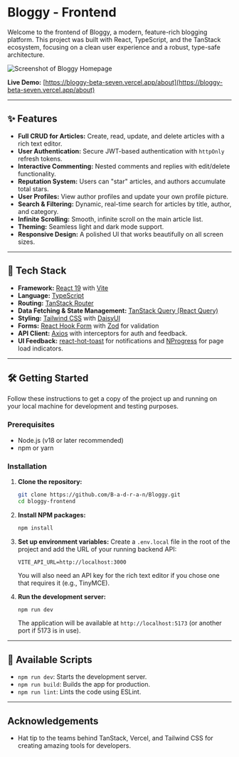 # Bloggy - Frontend

Welcome to the frontend of Bloggy, a modern, feature-rich blogging platform. This project was built with React, TypeScript, and the TanStack ecosystem, focusing on a clean user experience and a robust, type-safe architecture.

![Screenshot of Bloggy Homepage](https://media.discordapp.net/attachments/648910564818550799/1384650578277437501/image.png?ex=685333d7&is=6851e257&hm=10b9be711c9db39ff99adc88083ab67bc3a67077a8a69c053385c3f9e6325293&=&format=webp&quality=lossless&width=1039&height=584)

**Live Demo:** [https://bloggy-beta-seven.vercel.app/about](https://bloggy-beta-seven.vercel.app/about)

---

## ✨ Features

- **Full CRUD for Articles:** Create, read, update, and delete articles with a rich text editor.
- **User Authentication:** Secure JWT-based authentication with `httpOnly` refresh tokens.
- **Interactive Commenting:** Nested comments and replies with edit/delete functionality.
- **Reputation System:** Users can "star" articles, and authors accumulate total stars.
- **User Profiles:** View author profiles and update your own profile picture.
- **Search & Filtering:** Dynamic, real-time search for articles by title, author, and category.
- **Infinite Scrolling:** Smooth, infinite scroll on the main article list.
- **Theming:** Seamless light and dark mode support.
- **Responsive Design:** A polished UI that works beautifully on all screen sizes.

---

## 🚀 Tech Stack

- **Framework:** [React 19](https://react.dev/) with [Vite](https://vitejs.dev/)
- **Language:** [TypeScript](https://www.typescriptlang.org/)
- **Routing:** [TanStack Router](https://tanstack.com/router/)
- **Data Fetching & State Management:** [TanStack Query (React Query)](https://tanstack.com/query/)
- **Styling:** [Tailwind CSS](https://tailwindcss.com/) with [DaisyUI](https://daisyui.com/)
- **Forms:** [React Hook Form](https://react-hook-form.com/) with [Zod](https://zod.dev/) for validation
- **API Client:** [Axios](https://axios-http.com/) with interceptors for auth and feedback.
- **UI Feedback:** [react-hot-toast](https://react-hot-toast.com/) for notifications and [NProgress](https://github.com/rstacruz/nprogress) for page load indicators.

---

## 🛠️ Getting Started

Follow these instructions to get a copy of the project up and running on your local machine for development and testing purposes.

### Prerequisites

- Node.js (v18 or later recommended)
- npm or yarn

### Installation

1.  **Clone the repository:**

    ```sh
    git clone https://github.com/B-a-d-r-a-n/Bloggy.git
    cd bloggy-frontend
    ```

2.  **Install NPM packages:**

    ```sh
    npm install
    ```

3.  **Set up environment variables:**
    Create a `.env.local` file in the root of the project and add the URL of your running backend API:

    ```env
    VITE_API_URL=http://localhost:3000
    ```

    You will also need an API key for the rich text editor if you chose one that requires it (e.g., TinyMCE).

4.  **Run the development server:**
    ```sh
    npm run dev
    ```
    The application will be available at `http://localhost:5173` (or another port if 5173 is in use).

---

## 📜 Available Scripts

- `npm run dev`: Starts the development server.
- `npm run build`: Builds the app for production.
- `npm run lint`: Lints the code using ESLint.

---

## Acknowledgements

- Hat tip to the teams behind TanStack, Vercel, and Tailwind CSS for creating amazing tools for developers.
